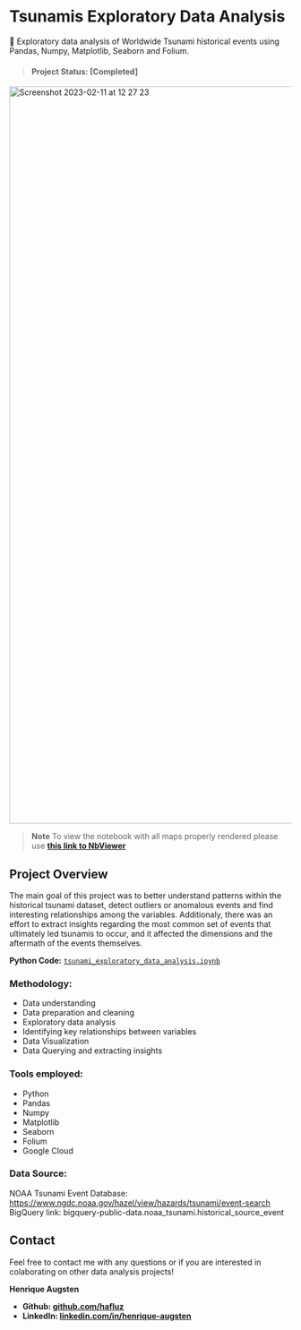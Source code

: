 # Tsunamis Exploratory Data Analysis
🌊 Exploratory data analysis of Worldwide Tsunami historical events using Pandas, Numpy, Matplotlib, Seaborn and Folium.

> #### Project Status: [Completed]

<img width="1317" alt="Screenshot 2023-02-11 at 12 27 23" src="https://user-images.githubusercontent.com/122936255/218266767-0c348863-e6d9-4bdf-a534-9b36b17ab2a9.png">

> **Note**  To view the notebook with all maps properly rendered please use **[this link to NbViewer](https://nbviewer.org/github/hafluz/tsunami_exploratory/blob/main/Project_2_Tsunami_Exploratory_Data_Analysis_v2.ipynb)**


## Project Overview
The main goal of this project was to better understand patterns within the historical tsunami dataset, detect outliers or anomalous events and find interesting relationships among the variables. Additionaly, there was an effort to extract insights regarding the most common set of events that ultimately led tsunamis to occur, and it affected the dimensions and the aftermath of the events themselves.
 
**Python Code:** [`tsunami_exploratory_data_analysis.ipynb`](https://github.com/hafluz/tsunami_exploratory/blob/main/Project_2_Tsunami_Exploratory_Data_Analysis_v2.ipynb)   

### Methodology:

*   Data understanding
*   Data preparation and cleaning
*   Exploratory data analysis
*   Identifying key relationships between variables
*   Data Visualization
*   Data Querying and extracting insights


### Tools employed:

*   Python
*   Pandas
*   Numpy
*   Matplotlib
*   Seaborn
*   Folium
*   Google Cloud


### Data Source: 
NOAA Tsunami Event Database: <https://www.ngdc.noaa.gov/hazel/view/hazards/tsunami/event-search>   
BigQuery link: bigquery-public-data.noaa_tsunami.historical_source_event


## Contact
Feel free to contact me with any questions or if you are interested in colaborating on other data analysis projects!

**Henrique Augsten**

* **Github: [github.com/hafluz](https://github.com/hafluz)**
* **LinkedIn: [linkedin.com/in/henrique-augsten](https://www.linkedin.com/in/henrique-augsten)**
